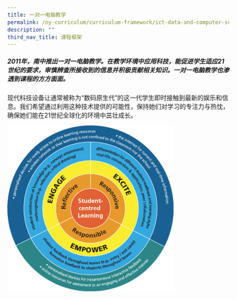 ```yaml
---
title: 一对一电脑教学
permalink: /ny-curriculum/curriculum-framework/ict-data-and-computer-science-curriculum-cn/
description: ""
third_nav_title: 课程框架
---
```

##### 2011年，南中推出一对一电脑教学。在教学环境中应用科技，能促进学生适应21世纪的要求，审慎辨查所接收到的信息并积极贡献相关知识。一对一电脑教学也渗透到课程的方方面面。

现代科技设备让通常被称为“数码原生代”的这一代学生即时接触到最新的娱乐和信息。我们希望通过利用这种技术提供的可能性，保持她们对学习的专注力与热忱，确保她们能在21世纪全球化的环境中茁壮成长。

<img style="width:75%" src="/images/icons4sch_web_19.jpg">